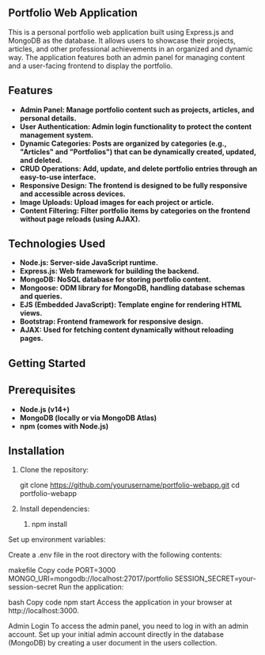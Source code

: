 ## Portfolio Web Application

This is a personal portfolio web application built using Express.js and MongoDB as the database. It allows users to showcase their projects, articles, and other professional achievements in an organized and dynamic way. The application features both an admin panel for managing content and a user-facing frontend to display the portfolio.

## Features

- **Admin Panel: Manage portfolio content such as projects, articles, and personal details.**
- **User Authentication: Admin login functionality to protect the content management system.**
- **Dynamic Categories: Posts are organized by categories (e.g., "Articles" and "Portfolios") that can be dynamically created, updated, and deleted.**
- **CRUD Operations: Add, update, and delete portfolio entries through an easy-to-use interface.**
- **Responsive Design: The frontend is designed to be fully responsive and accessible across devices.**
- **Image Uploads: Upload images for each project or article.**
- **Content Filtering: Filter portfolio items by categories on the frontend without page reloads (using AJAX).**

## Technologies Used

- **Node.js: Server-side JavaScript runtime.**
- **Express.js: Web framework for building the backend.**
- **MongoDB: NoSQL database for storing portfolio content.**
- **Mongoose: ODM library for MongoDB, handling database schemas and queries.**
- **EJS (Embedded JavaScript): Template engine for rendering HTML views.**
- **Bootstrap: Frontend framework for responsive design.**
- **AJAX: Used for fetching content dynamically without reloading pages.**

## Getting Started

## Prerequisites

- **Node.js (v14+)**
- **MongoDB (locally or via MongoDB Atlas)**
- **npm (comes with Node.js)**

## Installation

1. Clone the repository:

   git clone https://github.com/yourusername/portfolio-webapp.git
   cd portfolio-webapp

2. Install dependencies:

   1. npm install

Set up environment variables:

Create a .env file in the root directory with the following contents:

makefile
Copy code
PORT=3000
MONGO_URI=mongodb://localhost:27017/portfolio
SESSION_SECRET=your-session-secret
Run the application:

bash
Copy code
npm start
Access the application in your browser at http://localhost:3000.

Admin Login
To access the admin panel, you need to log in with an admin account. Set up your initial admin account directly in the database (MongoDB) by creating a user document in the users collection.
